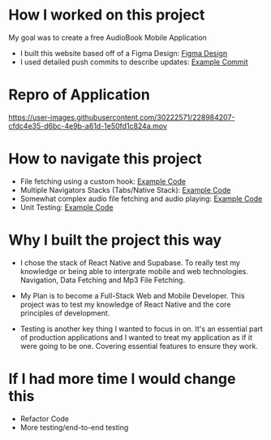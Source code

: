 # How I worked on this project

My goal was to create a free AudioBook Mobile Application

- I built this website based off of a Figma Design: [Figma Design](https://www.figma.com/community/file/1148855963126865475)
- I used detailed push commits to describe updates: [Example Commit](https://github.com/SilahicAmil/Read-a-Book/commit/069e9f95dfd339402caf6838e94ec4e5d9f44149)

# Repro of Application
https://user-images.githubusercontent.com/30222571/228984207-cfdc4e35-d6bc-4e9b-a61d-1e50fd1c824a.mov


# How to navigate this project

- File fetching using a custom hook: [Example Code](https://github.com/SilahicAmil/Read-a-Book/blob/main/hooks/useFetchData.js)
- Multiple Navigators Stacks (Tabs/Native Stack): [Example Code](https://github.com/SilahicAmil/Read-a-Book/blob/main/navigation/TabNavigation.js)
- Somewhat complex audio file fetching and audio playing: [Example Code](https://github.com/SilahicAmil/Read-a-Book/blob/main/screens/AudioPlayerScreen.js)
- Unit Testing: [Example Code](https://github.com/SilahicAmil/Read-a-Book)

# Why I built the project this way

- I chose the stack of React Native and Supabase. To really test my knowledge or being able to intergrate mobile and web technologies. Navigation, Data Fetching and Mp3 File Fetching.

- My Plan is to become a Full-Stack Web and Mobile Developer. This project was to test my knowledge of React Native and the core principles of development.

- Testing is another key thing I wanted to focus in on. It's an essential part of production applications and I wanted to treat my application as if it were going to be one. Covering essential features to ensure they work.

# If I had more time I would change this

- Refactor Code
- More testing/end-to-end testing
